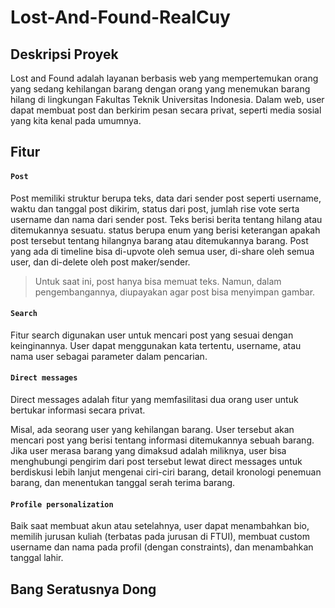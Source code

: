 # Lost-And-Found-RealCuy

## Deskripsi Proyek
Lost and Found adalah layanan berbasis web yang mempertemukan orang yang sedang kehilangan barang dengan orang yang menemukan barang hilang di lingkungan Fakultas Teknik Universitas Indonesia. Dalam web, user dapat membuat post dan berkirim pesan secara privat, seperti media sosial yang kita kenal pada umumnya.

## Fitur
#### `Post`
Post memiliki struktur berupa teks, data dari sender post seperti username, waktu dan tanggal post dikirim, status dari post, jumlah rise vote serta username dan nama dari sender post. Teks berisi berita tentang hilang atau ditemukannya sesuatu. status berupa enum yang berisi keterangan apakah post tersebut tentang hilangnya barang atau ditemukannya barang. Post yang ada di timeline bisa di-upvote oleh semua user, di-share oleh semua user, dan di-delete oleh post maker/sender.

> Untuk saat ini, post hanya bisa memuat teks. Namun, dalam pengembangannya, diupayakan agar post bisa menyimpan gambar.

#### `Search`
Fitur search digunakan user untuk mencari post yang sesuai dengan keinginannya. User dapat menggunakan kata tertentu, username, atau nama user sebagai parameter dalam pencarian.

#### `Direct messages`
Direct messages adalah fitur yang memfasilitasi dua orang user untuk bertukar informasi secara privat.

Misal, ada seorang user yang kehilangan barang. User tersebut akan mencari post yang berisi tentang informasi ditemukannya sebuah barang. Jika user merasa barang yang dimaksud adalah miliknya, user bisa menghubungi pengirim dari post tersebut lewat direct messages untuk berdiskusi lebih lanjut mengenai ciri-ciri barang, detail kronologi penemuan barang, dan menentukan tanggal serah terima barang.

#### `Profile personalization`
Baik saat membuat akun atau setelahnya, user dapat menambahkan bio, memilih jurusan kuliah (terbatas pada jurusan di FTUI), membuat custom username dan nama pada profil (dengan constraints), dan menambahkan tanggal lahir.

## Bang Seratusnya Dong
